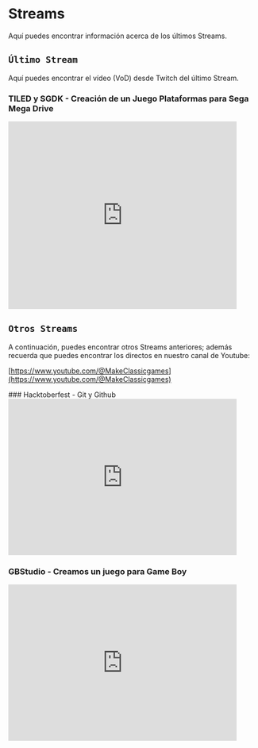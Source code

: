 # Streams

Aquí puedes encontrar información acerca de los últimos Streams.

## ```Último Stream```

Aquí puedes encontrar el vídeo (VoD) desde Twitch del último Stream.

### TILED y SGDK - Creación de un Juego Plataformas para Sega Mega Drive

<iframe src="https://player.twitch.tv/?video=2284907935&parent=makeclassicgames.dev" frameborder="0" allowfullscreen="true" scrolling="no" height="378" width="460"></iframe>
<p></p>

## ```Otros Streams```

A continuación, puedes encontrar otros Streams anteriores; además recuerda que puedes encontrar los directos en nuestro canal de Youtube:

[https://www.youtube.com/@MakeClassicgames](https://www.youtube.com/@MakeClassicgames)

<p></p>
### Hacktoberfest - Git y Github

<iframe width="460" height="315" src="https://www.youtube.com/embed/h1BQKDqfUS0?si=zue_h85nl_TxtDr-" title="YouTube video player" frameborder="0" allow="accelerometer; autoplay; clipboard-write; encrypted-media; gyroscope; picture-in-picture; web-share" referrerpolicy="strict-origin-when-cross-origin" allowfullscreen></iframe>

<p></p>

### GBStudio - Creamos un juego para Game Boy

<iframe width="460" height="315" src="https://www.youtube.com/embed/z1Z4cl9VPY4?si=9yxkbyeiJy09V653" title="YouTube video player" frameborder="0" allow="accelerometer; autoplay; clipboard-write; encrypted-media; gyroscope; picture-in-picture; web-share" referrerpolicy="strict-origin-when-cross-origin" allowfullscreen></iframe>